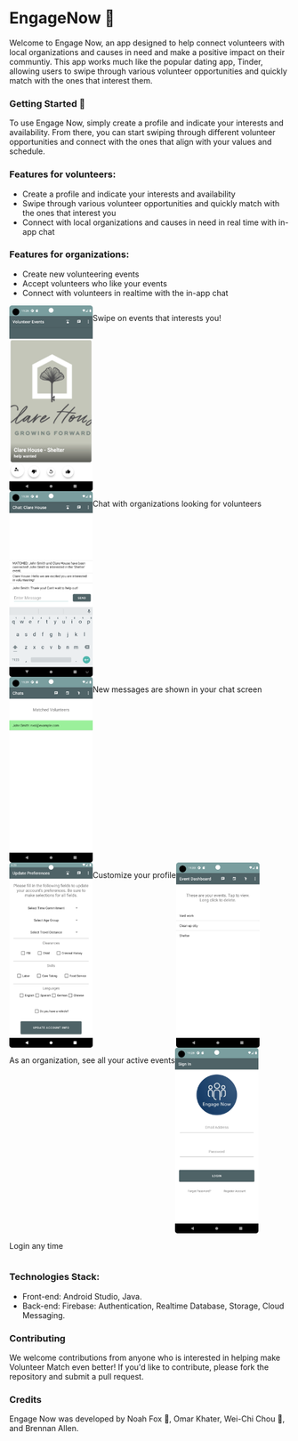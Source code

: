 # EngageNow 🤝

Welcome to Engage Now, an app designed to help connect volunteers with local organizations and causes in need and make a positive impact on their communtiy. This app works much like the popular dating app, Tinder, allowing users to swipe through various volunteer opportunities and quickly match with the ones that interest them.

### Getting Started 🚀
To use Engage Now, simply create a profile and indicate your interests and availability. From there, you can start swiping through different volunteer opportunities and connect with the ones that align with your values and schedule.

### Features for volunteers:
* Create a profile and indicate your interests and availability
* Swipe through various volunteer opportunities and quickly match with the ones that interest you
* Connect with local organizations and causes in need in real time with in-app chat

### Features for organizations:
* Create new volunteering events
* Accept volunteers who like your events
* Connect with volunteers in realtime with the in-app chat


<div style="display:flex; flex-wrap:wrap; flex-direction:row">
  <img src="images/Volunteer_swiping_sc.png" width="150">
  <p>Swipe on events that interests you! </p>

  <img src="images/chat_sc.png" width="150">
  <p>Chat with organizations looking for volunteers</p>
  
  <img src="images/chat_list_sc.png" width="150">
  <p>New messages are shown in your chat screen</p>
  
  <img src="images/customize.png" width="150">
  <p>Customize your profile</p>

  <img src="images/events_list_sc.png" width="150">
  <p>As an organization, see all your active events</p>
  
  <img src="images/login_sc.png" width="150">
  <p>Login any time</p>

</div>

### Technologies Stack: 
* Front-end: Android Studio, Java.
* Back-end: Firebase: Authentication, Realtime Database, Storage, Cloud Messaging.

### Contributing
We welcome contributions from anyone who is interested in helping make Volunteer Match even better! If you'd like to contribute, please fork the repository and submit a pull request.

### Credits 
Engage Now was developed by Noah Fox 🦊, Omar Khater, Wei-Chi Chou 🦍, and Brennan Allen.


